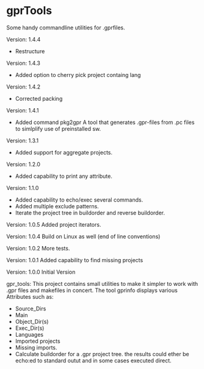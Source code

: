 gprTools
========
Some handy commandline utilities for .gprfiles.

Version: 1.4.4
- Restructure

Version: 1.4.3
- Added option to cherry pick project containg lang

Version: 1.4.2
- Corrected packing

Version: 1.4.1
- Added command pkg2gpr A tool that generates .gpr-files from .pc files
   to simlplify use of  preinstalled sw.

Version: 1.3.1
- Added support for aggregate projects.

Version: 1.2.0
- Added capability to print any attribute.

Version: 1.1.0
- Added capability to echo/exec several commands.
- Added multiple exclude patterns.
- Iterate the project tree in buildorder and reverse buildorder.

Version: 1.0.5
Added project iterators.

Version: 1.0.4
Build on Linux as well (end of line conventions)

Version: 1.0.2
More tests.

Version: 1.0.1
Added capability to find missing projects

Version: 1.0.0
Initial Version

gpr_tools:
This project contains small utilities to make it simpler to work with
.gpr files and makefiles in concert.
The tool gprinfo displays various Attributes such as:
 - Source_Dirs
 - Main
 - Object_Dir(s)
 - Exec_Dir(s)
 - Languages
 - Imported projects
 - Missing imports.
 - Calculate buildorder for a .gpr project tree.
 the results could ether be echo:ed to standard outut and in
 some cases executed direct.
